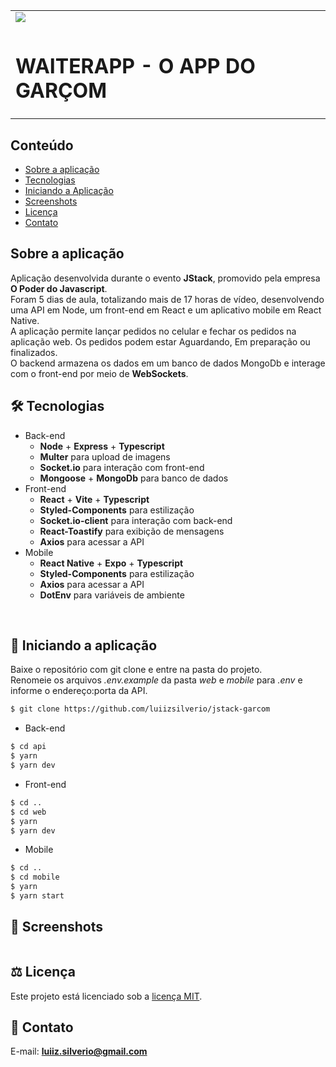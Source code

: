 <table>
  <tr>
    <td><img src="https://github.com/luiizsilverio/jstack-garcom/blob/master/web/src/assets/images/logo.svg" /></td>
  <tr>
  </tr>
    <td><h1>WAITERAPP - O APP DO GARÇOM</h1></td>
  </tr>
</table>


## Conteúdo
* [Sobre a aplicação](#sobre-a-aplicação)
* [Tecnologias](#hammer_and_wrench-tecnologias)
* [Iniciando a Aplicação](#car-Iniciando-a-aplicação)
* [Screenshots](#camera_flash-screenshots)
* [Licença](#balance_scale-licença)
* [Contato](#email-contato)

## Sobre a aplicação
Aplicação desenvolvida durante o evento __JStack__, promovido pela empresa __O Poder do Javascript__.<br />
Foram 5 dias de aula, totalizando mais de 17 horas de vídeo, desenvolvendo uma API em Node, um front-end em React e um aplicativo mobile em React Native.<br />
A aplicação permite lançar pedidos no celular e fechar os pedidos na aplicação web. Os pedidos podem estar Aguardando, Em preparação ou finalizados.<br />
O backend armazena os dados em um banco de dados MongoDb e interage com o front-end por meio de __WebSockets__.<br/>


## :hammer_and_wrench: Tecnologias
* Back-end
  * __Node__ + __Express__ + __Typescript__
  * __Multer__ para upload de imagens
  * __Socket.io__ para interação com front-end
  * __Mongoose__ + __MongoDb__ para banco de dados
* Front-end
  * __React__ + __Vite__ + __Typescript__
  * __Styled-Components__ para estilização
  * __Socket.io-client__ para interação com back-end
  * __React-Toastify__ para exibição de mensagens
  * __Axios__ para acessar a API
* Mobile
  * __React Native__ + __Expo__ + __Typescript__
  * __Styled-Components__ para estilização
  * __Axios__ para acessar a API
  * __DotEnv__ para variáveis de ambiente
<br />

## :car: Iniciando a aplicação
Baixe o repositório com git clone e entre na pasta do projeto.<br/>
Renomeie os arquivos _.env.example_ da pasta _web_ e _mobile_ para _.env_ e informe o endereço:porta da API.<br/>
```bash
$ git clone https://github.com/luiizsilverio/jstack-garcom
```
* Back-end
```bash
$ cd api
$ yarn
$ yarn dev
```
* Front-end
```bash
$ cd ..
$ cd web
$ yarn
$ yarn dev
```
* Mobile
```bash
$ cd ..
$ cd mobile
$ yarn
$ yarn start
```


## :camera_flash: Screenshots
![]()

## :balance_scale: Licença
Este projeto está licenciado sob a [licença MIT](LICENSE).

## :email: Contato

E-mail: [**luiiz.silverio@gmail.com**](mailto:luiiz.silverio@gmail.com)

